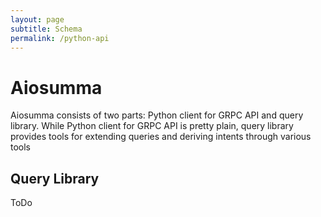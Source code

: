 ```yaml
---
layout: page
subtitle: Schema
permalink: /python-api
---
```


# Aiosumma
Aiosumma consists of two parts: Python client for GRPC API and query library. While Python client for GRPC API
is pretty plain, query library provides tools for extending queries and deriving intents through various tools

## Query Library
ToDo
